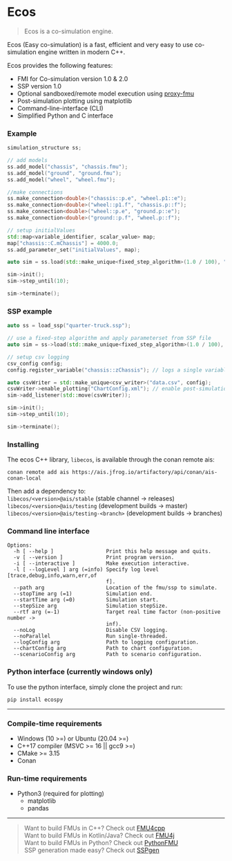 # Ecos

>Ecos is a co-simulation engine.

Ecos (Easy co-simulation) is a fast, efficient and very easy to use co-simulation
engine written in modern C++.

Ecos provides the following features:
* FMI for Co-simulation version 1.0 & 2.0
* SSP version 1.0
* Optional sandboxed/remote model execution using [proxy-fmu](https://github.com/Ecos-platform/proxy-fmu)
* Post-simulation plotting using matplotlib
* Command-line-interface (CLI)
* Simplified Python and C interface

### Example

```cpp
simulation_structure ss;

// add models
ss.add_model("chassis", "chassis.fmu");
ss.add_model("ground", "ground.fmu");
ss.add_model("wheel", "wheel.fmu");

//make connections
ss.make_connection<double>("chassis::p.e", "wheel.p1::e");
ss.make_connection<double>("wheel::p1.f", "chassis.p::f");
ss.make_connection<double>("wheel::p.e", "ground.p::e");
ss.make_connection<double>("ground::p.f", "wheel.p::f");

// setup initialValues
std::map<variable_identifier, scalar_value> map;
map["chassis::C.mChassis"] = 4000.0;
ss.add_parameter_set("initialValues", map);

auto sim = ss.load(std::make_unique<fixed_step_algorithm>(1.0 / 100), "initialValues");

sim->init();
sim->step_until(10);

sim->terminate();
```

### SSP example

```cpp
auto ss = load_ssp("quarter-truck.ssp");

// use a fixed-step algorithm and apply parameterset from SSP file
auto sim = ss->load(std::make_unique<fixed_step_algorithm>(1.0 / 100), "initialValues");

// setup csv logging
csv_config config;
config.register_variable("chassis::zChassis"); // logs a single variable

auto csvWriter = std::make_unique<csv_writer>("data.csv", config);
csvWriter->enable_plotting("ChartConfig.xml"); // enable post-simulation plotting
sim->add_listener(std::move(csvWriter));

sim->init();
sim->step_until(10);

sim->terminate();
```

### Installing

The ecos C++ library, `libecos`, is available through the conan remote ais:

`conan remote add ais https://ais.jfrog.io/artifactory/api/conan/ais-conan-local`

Then add a dependency to: </br>
`libecos/<version>@ais/stable` (stable channel -> releases) </br>
`libecos/<version>@ais/testing` (development builds -> master) </br>
`libecos/<version>@ais/testing-<branch>` (development builds -> branches)


### Command line interface

```
Options:
  -h [ --help ]                 Print this help message and quits.
  -v [ --version ]              Print program version.
  -i [ --interactive ]          Make execution interactive.
  -l [ --logLevel ] arg (=info) Specify log level [trace,debug,info,warn,err,of
                                f].
  --path arg                    Location of the fmu/ssp to simulate.
  --stopTime arg (=1)           Simulation end.
  --startTime arg (=0)          Simulation start.
  --stepSize arg                Simulation stepSize.
  --rtf arg (=-1)               Target real time factor (non-positive number ->
                                inf).
  --noLog                       Disable CSV logging.
  --noParallel                  Run single-threaded.
  --logConfig arg               Path to logging configuration.
  --chartConfig arg             Path to chart configuration.
  --scenarioConfig arg          Path to scenario configuration.

```

### Python interface (currently windows only)

To use the python interface, simply clone the project and run:

`pip install ecospy`

---

### Compile-time requirements

* Windows (10 >=) or Ubuntu (20.04 >=) 
* C++17 compiler (MSVC >= 16 || gcc9 >=)
* CMake >= 3.15
* Conan

### Run-time requirements
* Python3 (required for plotting)
  * matplotlib
  * pandas


---
> Want to build FMUs in C++? Check out [FMU4cpp](https://github.com/Vico-platform/fmu4cpp) </br>
> Want to build FMUs in Kotlin/Java? Check out [FMU4j](https://github.com/Vico-platform/FMU4j) </br>
> Want to build FMUs in Python? Check out [PythonFMU](https://github.com/NTNU-IHB/PythonFMU) </br>
> SSP generation made easy? Check out [SSPgen](https://github.com/Vico-platform/sspgen) </br>
